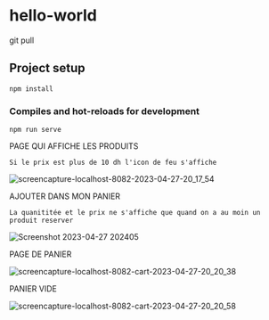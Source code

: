 # hello-world
  git pull 
## Project setup
```
npm install
```
### Compiles and hot-reloads for development
```
npm run serve
```

PAGE QUI AFFICHE LES PRODUITS

    Si le prix est plus de 10 dh l'icon de feu s'affiche 

![screencapture-localhost-8082-2023-04-27-20_17_54](https://user-images.githubusercontent.com/93933524/234969745-1b5c047f-3077-488b-848a-3feda377c2d8.png)


AJOUTER DANS MON PANIER 

    La quanititée et le prix ne s'affiche que quand on a au moin un produit reserver 

![Screenshot 2023-04-27 202405](https://user-images.githubusercontent.com/93933524/234970532-caceaa5c-be88-4252-b34e-5ddfa725102b.png)


PAGE DE PANIER 


![screencapture-localhost-8082-cart-2023-04-27-20_20_38](https://user-images.githubusercontent.com/93933524/234969782-31b9d61f-0cb3-4238-b77f-0e13d95f6b38.png)

PANIER VIDE

![screencapture-localhost-8082-cart-2023-04-27-20_20_58](https://user-images.githubusercontent.com/93933524/234969845-340314f5-6b95-43c5-9e4c-aaa88f988c1a.png)
